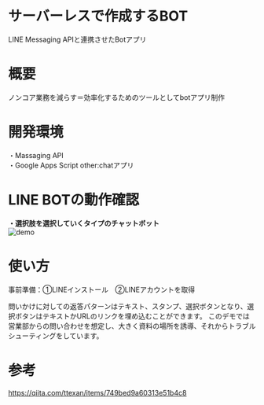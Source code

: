 # サーバーレスで作成するBOT
 LINE Messaging APIと連携させたBotアプリ

# 概要
ノンコア業務を減らす＝効率化するためのツールとしてbotアプリ制作

# 開発環境
 ・Massaging API</br>
 ・Google Apps Script
    other:chatアプリ

# LINE BOTの動作確認
**・選択肢を選択していくタイプのチャットボット**</br>
![demo](https://gyazo.com/66bd86ebc110f717701c28c4fb9076dc/raw)

# 使い方

事前準備：①LINEインストール　②LINEアカウントを取得

問いかけに対しての返答パターンはテキスト、スタンプ、選択ボタンとなり、選択ボタンはテキストかURLのリンクを埋め込むことができます。
このデモでは営業部からの問い合わせを想定し、大きく資料の場所を誘導、それからトラブルシューティングをしています。

# 参考
https://qiita.com/ttexan/items/749bed9a60313e51b4c8


